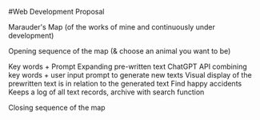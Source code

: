 #Web Development Proposal

Marauder's Map (of the works of mine and continuously under development)

Opening sequence of the map 
(& choose an animal you want to be)
	
Key words + Prompt
	Expanding pre-written text
	ChatGPT API combining key words + user input prompt to generate new texts
	Visual display of the prewritten text is in relation to the generated text 
Find happy accidents
	Keeps a log of all text records, archive with search function 	

Closing sequence of the map 
